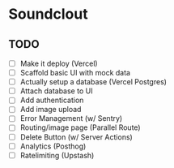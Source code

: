 # Soundclout

## TODO

- [ ] Make it deploy (Vercel)
- [ ] Scaffold basic UI with mock data
- [ ] Actually setup a database (Vercel Postgres)
- [ ] Attach database to UI
- [ ] Add authentication
- [ ] Add image upload
- [ ] Error Management (w/ Sentry)
- [ ] Routing/image page (Parallel Route)
- [ ] Delete Button (w/ Server Actions)
- [ ] Analytics (Posthog)
- [ ] Ratelimiting (Upstash)

